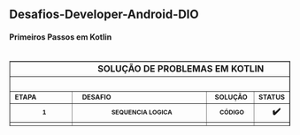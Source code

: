 ## Desafios-Developer-Android-DIO
#### Primeiros Passos em Kotlin

<pre class="line-numbers  language-markup" title="Double click to select all"><code class="  language-markup"></code></pre>
<table style="border-collapse: collapse; width: 100.803%; height: 118px;" border="1">
<tbody>
<tr style="height: 18px;">
<td style="width: 109.337%; height: 18px; text-align: center;" colspan="4"><strong style="font-size: 16px;">&nbsp;&nbsp;&nbsp;&nbsp;&nbsp;&nbsp;&nbsp;&nbsp;&nbsp;&nbsp;&nbsp;&nbsp;&nbsp;&nbsp;&nbsp;&nbsp;&nbsp;&nbsp;&nbsp;&nbsp;&nbsp;&nbsp;&nbsp;&nbsp;&nbsp;&nbsp;SOLU&Ccedil;&Atilde;O DE PROBLEMAS EM KOTLIN</strong></td>
</tr>
<tr style="height: 10px;">
<td style="width: 109.337%; height: 10px;" colspan="4">&nbsp;</td>
</tr>
<tr style="height: 18px;">
<td style="width: 25%; height: 18px; align = "center;"><strong style="font-size: 12px;">ETAPA</strong></td>
<td style="width: 56.1245%; height: 18px; align = "center;"><strong style="font-size: 12px;">&nbsp;&nbsp;&nbsp;DESAFIO</strong></td>
<td style="width: 11.2066%; height: 18px; text-align: center;"><strong style="font-size: 12px;">&nbsp;&nbsp;SOLU&Ccedil;&Atilde;O&nbsp;</strong></td>
<td style="width: 17.0063%; height: 18px; text-align: center;"><strong style="font-size: 12px;">STATUS</strong></td>
</tr>
<tr style="height: 18px;">
<td style="width: 25%; height: 18px; text-align: center;"><strong style="font-size: 11px;">&nbsp;&nbsp;&nbsp;&nbsp;1</strong></td>
<td style="width: 56.1245%; height: 18px; text-align: center;"><strong style="font-size: 11px;">&nbsp; &nbsp;SEQUENCIA LOGICA</strong></td>
<td style="width: 11.2066%; height: 18px; text-align: center;"><strong style="font-size: 11px;">&nbsp;&nbsp;C&Oacute;DIGO</strong></td>
<td style="width: 17.0063%; height: 18px; text-align: center;"><strong>&nbsp;&nbsp;&nbsp;&nbsp;✔️</strong></td>
</tr>
<tr style="height: 18px;">
<td style="width: 25%; height: 18px; text-align: center;"><strong style="font-size: 11px;">&nbsp;&nbsp;&nbsp;&nbsp;2</strong></td>
<td style="width: 56.1245%; height: 18px; text-align: center;"><strong style="font-size: 11px;">&nbsp; &nbsp;MDC - FIGURINHAS</strong></td>
<td style="width: 11.2066%; height: 18px; text-align: center;"><strong style="font-size: 11px;">&nbsp;&nbsp;C&Oacute;DIGO</strong></td>
<td style="width: 17.0063%; height: 18px; text-align: center;"><strong>&nbsp;&nbsp;&nbsp;&nbsp;✔️</strong></td>
</tr>
<tr style="height: 18px;">
<td style="width: 25%; height: 18px; text-align: center;"><strong style="font-size: 11px;">&nbsp;&nbsp;&nbsp;&nbsp;3</strong></td>
<td style="width: 56.1245%; height: 18px; text-align: center;"><strong style="font-size: 11px;">&nbsp; &nbsp;TAXA DE IMPOSTO DE RENDA</strong></td>
<td style="width: 11.2066%; height: 18px; text-align: center;"><strong style="font-size: 11px;">&nbsp;&nbsp;C&Oacute;DIGO</strong></td>
<td style="width: 17.0063%; height: 18px; text-align: center;"><strong>&nbsp;&nbsp;&nbsp;&nbsp;✔️</strong></td>
</tr>
<tr style="height: 18px;">
<td style="width: 25%; height: 18px;">&nbsp;</td>
<td style="width: 56.1245%; height: 18px;">&nbsp;</td>
<td style="width: 11.2066%; height: 18px;">&nbsp;</td>
<td style="width: 17.0063%; height: 18px;">&nbsp;</td>
</tr>
</tbody>
</table>
<pre class="line-numbers  language-markup" title="Double click to select all"><code id="result-code" class="  language-markup"></code></pre>
